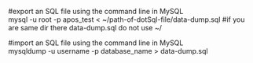 #export an SQL file using the command line in MySQL\
mysql -u root -p apos_test < ~/path-of-dotSql-file/data-dump.sql #if you are same dir there data-dump.sql do not use ~/

#import an SQL file using the command line in MySQL\
mysqldump -u username -p database_name > data-dump.sql


